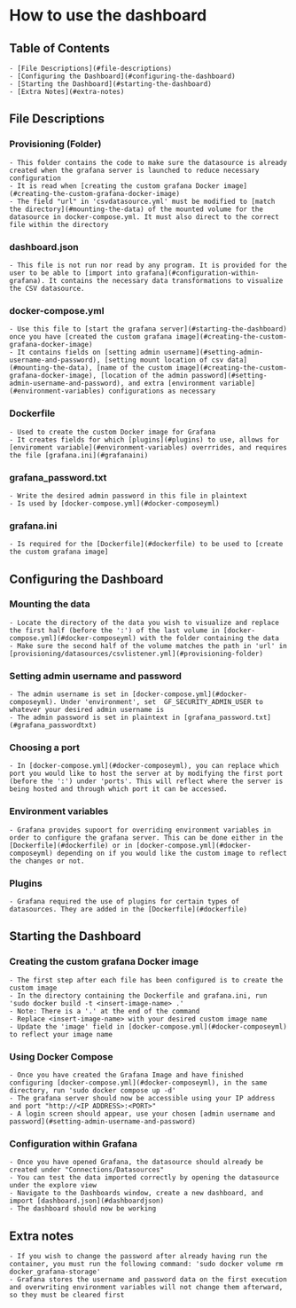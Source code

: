 # How to use the dashboard

## Table of Contents
    - [File Descriptions](#file-descriptions)
    - [Configuring the Dashboard](#configuring-the-dashboard)
    - [Starting the Dashboard](#starting-the-dashboard)
    - [Extra Notes](#extra-notes)

## File Descriptions
### Provisioning (Folder)
    - This folder contains the code to make sure the datasource is already created when the grafana server is launched to reduce necessary configuration
    - It is read when [creating the custom grafana Docker image](#creating-the-custom-grafana-docker-image)
    - The field "url" in 'csvdatasource.yml' must be modified to [match the directory](#mounting-the-data) of the mounted volume for the datasource in docker-compose.yml. It must also direct to the correct file within the directory
### dashboard.json
    - This file is not run nor read by any program. It is provided for the user to be able to [import into grafana](#configuration-within-grafana). It contains the necessary data transformations to visualize the CSV datasource.
### docker-compose.yml
    - Use this file to [start the grafana server](#starting-the-dashboard) once you have [created the custom grafana image](#creating-the-custom-grafana-docker-image)
    - It contains fields on [setting admin username](#setting-admin-username-and-password), [setting mount location of csv data](#mounting-the-data), [name of the custom image](#creating-the-custom-grafana-docker-image), [location of the admin password](#setting-admin-username-and-password), and extra [environment variable](#environment-variables) configurations as necessary
### Dockerfile
    - Used to create the custom Docker image for Grafana
    - It creates fields for which [plugins](#plugins) to use, allows for [enviroment variable](#environment-variables) overrrides, and requires the file [grafana.ini](#grafanaini)
### grafana_password.txt
    - Write the desired admin password in this file in plaintext
    - Is used by [docker-compose.yml](#docker-composeyml)
### grafana.ini
    - Is required for the [Dockerfile](#dockerfile) to be used to [create the custom grafana image]

## Configuring the Dashboard
### Mounting the data
    - Locate the directory of the data you wish to visualize and replace the first half (before the ':') of the last volume in [docker-compose.yml](#docker-composeyml) with the folder containing the data
    - Make sure the second half of the volume matches the path in 'url' in [provisioning/datasources/csvlistener.yml](#provisioning-folder)
### Setting admin username and password
    - The admin username is set in [docker-compose.yml](#docker-composeyml). Under 'environment', set  GF_SECURITY_ADMIN_USER to whatever your desired admin username is
    - The admin password is set in plaintext in [grafana_password.txt](#grafana_passwordtxt)
### Choosing a port
    - In [docker-compose.yml](#docker-composeyml), you can replace which port you would like to host the server at by modifying the first port (before the ':') under 'ports'. This will reflect where the server is being hosted and through which port it can be accessed.
### Environment variables
    - Grafana provides supoort for overriding environment variables in order to configure the grafana server. This can be done either in the [Dockerfile](#dockerfile) or in [docker-compose.yml](#docker-composeyml) depending on if you would like the custom image to reflect the changes or not.
### Plugins
    - Grafana required the use of plugins for certain types of datasources. They are added in the [Dockerfile](#dockerfile)

## Starting the Dashboard
### Creating the custom grafana Docker image
    - The first step after each file has been configured is to create the custom image
    - In the directory containing the Dockerfile and grafana.ini, run 'sudo docker build -t <insert-image-name> .'
    - Note: There is a '.' at the end of the command
    - Replace <insert-image-name> with your desired custom image name
    - Update the 'image' field in [docker-compose.yml](#docker-composeyml) to reflect your image name
### Using Docker Compose
    - Once you have created the Grafana Image and have finished configuring [docker-compose.yml](#docker-composeyml), in the same directory, run 'sudo docker compose up -d'
    - The grafana server should now be accessible using your IP address and port "http://<IP ADDRESS>:<PORT>"
    - A login screen should appear, use your chosen [admin username and password](#setting-admin-username-and-password)
### Configuration within Grafana
    - Once you have opened Grafana, the datasource should already be created under "Connections/Datasources"
    - You can test the data imported correctly by opening the datasource under the explore view
    - Navigate to the Dashboards window, create a new dashboard, and import [dashboard.json](#dashboardjson)
    - The dashboard should now be working

## Extra notes
    - If you wish to change the password after already having run the container, you must run the following command: 'sudo docker volume rm docker_grafana-storage'
    - Grafana stores the username and password data on the first execution and overwriting environment variables will not change them afterward, so they must be cleared first